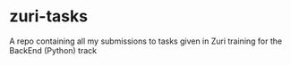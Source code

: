 # zuri-tasks
A repo containing all my submissions to tasks given in Zuri training for the BackEnd (Python) track
